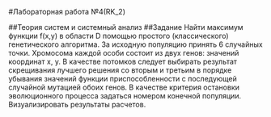 #Лабораторная работа №4(RK_2)

##Теория систем и системный анализ
##Задание
Найти максимум функции f(x,y) в области D помощью простого (классического) генетического алгоритма. 
За исходную популяцию принять 6 случайных точки. Хромосома каждой особи состоит из двух генов: значений координат x, y. 
В качестве потомков следует выбирать результат скрещивания лучшего решения со вторым и третьим в порядке убывания значений функции приспособленности с последующей случайной мутацией обоих генов. 
В качестве критерия остановки эволюционного процесса задаться номером конечной популяции. Визуализировать результаты расчетов.
